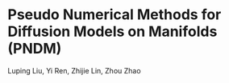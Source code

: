 # Pseudo Numerical Methods for Diffusion Models on Manifolds (PNDM)
Luping Liu, Yi Ren, Zhijie Lin, Zhou Zhao

